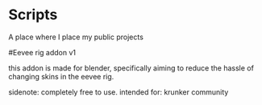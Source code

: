 # Scripts
A place where I place my public projects



#Eevee rig addon v1

this addon is made for blender, specifically aiming to reduce the hassle of changing skins in the eevee rig.
 
sidenote: completely free to use.
intended for: krunker community


